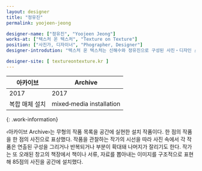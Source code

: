 ```yaml
---
layout: designer
title: "정유진"
permalink: yoojeen-jeong

designer-name: ["정유진", "Yoojeen Jeong"]
works-at: ["텍스처 온 텍스처", "Texture on Texture"]
position: ["사진가, 디자이너", "Phographer, Designer"]
designer-introdution: "텍스처 온 텍스처는 신해수와 정유진으로 구성된 사진‧디자인 스튜디오다. 2015년부터 기업 아이덴티티 디자인, 공간 사진 촬영, 상업 사진 촬영 등 다양한 매체의 작업을 진행해 왔다. 스튜디오 이름에서 출발한 재질에 집중한 잡화점, 텍스처 숍(Texture Shop)을 같이 운영하며 끊임없이 다양한 창작자와 협업을 도모하고 있다."

designer-site: [ textureontexture.kr ]
---
```


| 아카이브 | Archive |
|----------------|----------------|
| 2017 | 2017 |
| 복합 매체 설치 | mixed‐media installation |
{: .work-information}

‹아카이브 Archive›는 무형의 작품 목록을 공간에 실현한 설치 작품이다. 한 점의 작품을 한 점의 사진으로 표상했다. 작품을 관찰하는 작가의 시선을 따라 사진 속에서 각 작품은 연출된 구성을 그리거나 반복되거나 부분이 확대돼 나머지가 잘리기도 한다. 작가는 또 오래된 창고의 책장에서 책이나 서류, 자료를 뽑아내는 이미지를 구조적으로 표현해 85점의 사진을 공간에 설치했다.
